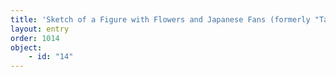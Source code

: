 ```yaml
---
title: 'Sketch of a Figure with Flowers and Japanese Fans (formerly "Tanagra")'
layout: entry
order: 1014
object:
    - id: "14"
---
```

